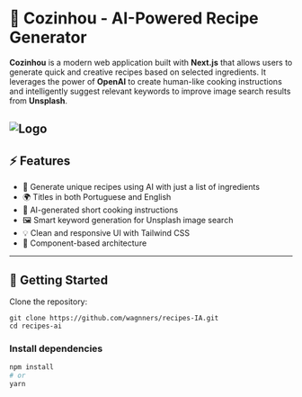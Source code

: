 # 🍳 Cozinhou - AI-Powered Recipe Generator

**Cozinhou** is a modern web application built with **Next.js** that allows users to generate quick and creative recipes based on selected ingredients. It leverages the power of **OpenAI** to create human-like cooking instructions and intelligently suggest relevant keywords to improve image search results from **Unsplash**.

![Logo](./assets/icons/logo.png)
---

## ⚡ Features

- 🧠 Generate unique recipes using AI with just a list of ingredients
- 🌍 Titles in both Portuguese and English
- 📝 AI-generated short cooking instructions
- 🖼️ Smart keyword generation for Unsplash image search
- 💡 Clean and responsive UI with Tailwind CSS
- 🧩 Component-based architecture

---

## 🚀 Getting Started

Clone the repository:

```bashh
git clone https://github.com/wagnners/recipes-IA.git
cd recipes-ai
```
### Install dependencies
```bash
npm install
# or
yarn
```

